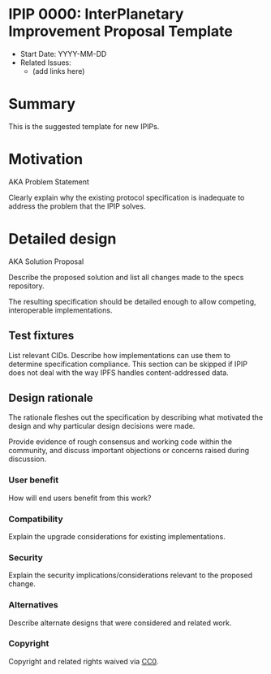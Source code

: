 # IPIP 0000: InterPlanetary Improvement Proposal Template

<!-- IPIP number will be assigned by an editor. When opening a pull request to
submit your IPIP, please use number 0000 and an abbreviated title in the filename,
`0000-draft-title-abbrev.md`. -->

- Start Date: YYYY-MM-DD
- Related Issues:
  - (add links here)

# Summary

<!--One paragraph explanation of the IPIP.-->
This is the suggested template for new IPIPs.

# Motivation

AKA Problem Statement

Clearly explain why the existing protocol specification is inadequate
to address the problem that the IPIP solves.

# Detailed design

AKA Solution Proposal

Describe the proposed solution and list all changes made to the specs repository.

The resulting specification should be detailed enough to allow competing,
interoperable implementations.

## Test fixtures

List relevant CIDs. Describe how implementations can use them to determine
specification compliance. This section can be skipped if IPIP does not deal
with the way IPFS handles content-addressed data.

## Design rationale

The rationale fleshes out the specification by describing what motivated
the design and why particular design decisions were made.

Provide evidence of rough consensus and working code within the community,
and discuss important objections or concerns raised during discussion.

### User benefit

How will end users benefit from this work?

### Compatibility

Explain the upgrade considerations for existing implementations.

### Security

Explain the security implications/considerations relevant to the proposed change.

### Alternatives

Describe alternate designs that were considered and related work.

### Copyright

Copyright and related rights waived via [CC0](https://creativecommons.org/publicdomain/zero/1.0/).
